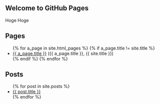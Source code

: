 ## Welcome to GitHub Pages

Hoge Hoge

## Pages

<ul>
  {% for a_page in site.html_pages %}
    {% if a_page.title != site.title %}
      <li>
        <a href="{{ site.github.url }}{{ a_page.url }}">{{ a_page.title }}</a>
        ({{ a_page.title }}, {{ site.title }})
      </li>
    {% endif %}
  {% endfor %}
</ul>


## Posts

<ul>
  {% for post in site.posts %}
    <li>
      <a href="{{ site.github.url }}/{{ post.url }}">{{ post.title }}</a>
    </li>
  {% endfor %}
</ul>
